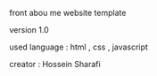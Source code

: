 
front abou me website template 

version 1.0

used language : html , css , javascript

creator : Hossein Sharafi


